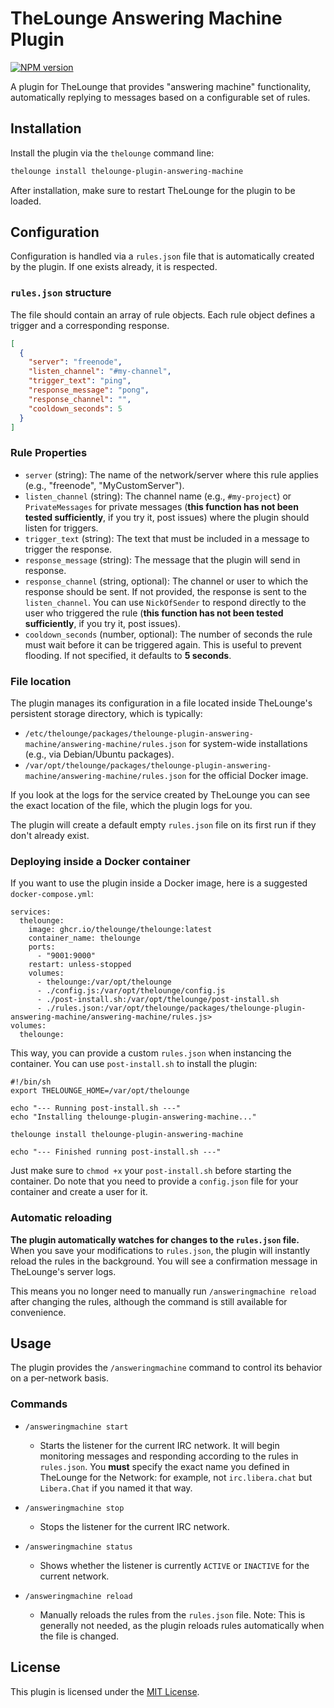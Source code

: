 # TheLounge Answering Machine Plugin

[![NPM version](https://img.shields.io/npm/v/thelounge-plugin-answering-machine.svg)](https://www.npmjs.com/package/thelounge-plugin-answering-machine)

A plugin for TheLounge that provides "answering machine" functionality, automatically replying to messages based on a configurable set of rules.

## Installation

Install the plugin via the `thelounge` command line:

```bash
thelounge install thelounge-plugin-answering-machine
```

After installation, make sure to restart TheLounge for the plugin to be loaded.

## Configuration

Configuration is handled via a `rules.json` file that is automatically created by the plugin. If one exists already, it is respected.

### `rules.json` structure

The file should contain an array of rule objects. Each rule object defines a trigger and a corresponding response.

```json
[
  {
    "server": "freenode",
    "listen_channel": "#my-channel",
    "trigger_text": "ping",
    "response_message": "pong",
    "response_channel": "",
    "cooldown_seconds": 5
  }
]
```

### Rule Properties

*   `server` (string): The name of the network/server where this rule applies (e.g., "freenode", "MyCustomServer").
*   `listen_channel` (string): The channel name (e.g., `#my-project`) or `PrivateMessages` for private messages (**this function has not been tested sufficiently**, if you try it, post issues) where the plugin should listen for triggers.
*   `trigger_text` (string): The text that must be included in a message to trigger the response.
*   `response_message` (string): The message that the plugin will send in response.
*   `response_channel` (string, optional): The channel or user to which the response should be sent. If not provided, the response is sent to the `listen_channel`. You can use `NickOfSender` to respond directly to the user who triggered the rule (**this function has not been tested sufficiently**, if you try it, post issues).
*   `cooldown_seconds` (number, optional): The number of seconds the rule must wait before it can be triggered again. This is useful to prevent flooding. If not specified, it defaults to **5 seconds**.

### File location

The plugin manages its configuration in a file located inside TheLounge's persistent storage directory, which is typically:

*   `/etc/thelounge/packages/thelounge-plugin-answering-machine/answering-machine/rules.json` for system-wide installations (e.g., via Debian/Ubuntu packages).
*   `/var/opt/thelounge/packages/thelounge-plugin-answering-machine/answering-machine/rules.json` for the official Docker image.

If you look at the logs for the service created by TheLounge you can see the exact location of the file, which the plugin logs for you.

The plugin will create a default empty `rules.json` file on its first run if they don't already exist.

### Deploying inside a Docker container
If you want to use the plugin inside a Docker image, here is a suggested `docker-compose.yml`: 
```
services:
  thelounge:
    image: ghcr.io/thelounge/thelounge:latest
    container_name: thelounge
    ports:
      - "9001:9000"
    restart: unless-stopped
    volumes:
      - thelounge:/var/opt/thelounge
      - ./config.js:/var/opt/thelounge/config.js
      - ./post-install.sh:/var/opt/thelounge/post-install.sh
      - ./rules.json:/var/opt/thelounge/packages/thelounge-plugin-answering-machine/answering-machine/rules.js>
volumes:
  thelounge:
```
This way, you can provide a custom `rules.json` when instancing the container. 
You can use `post-install.sh` to install the plugin:
```
#!/bin/sh
export THELOUNGE_HOME=/var/opt/thelounge

echo "--- Running post-install.sh ---"
echo "Installing thelounge-plugin-answering-machine..."

thelounge install thelounge-plugin-answering-machine

echo "--- Finished running post-install.sh ---"
```

Just make sure to `chmod +x` your `post-install.sh` before starting the container.
Do note that you need to provide a `config.json` file for your container and create a user for it.

### Automatic reloading

**The plugin automatically watches for changes to the `rules.json` file.** When you save your modifications to `rules.json`, the plugin will instantly reload the rules in the background. You will see a confirmation message in TheLounge's server logs.

This means you no longer need to manually run `/answeringmachine reload` after changing the rules, although the command is still available for convenience.

## Usage

The plugin provides the `/answeringmachine` command to control its behavior on a per-network basis.

### Commands

*   `/answeringmachine start`
    *   Starts the listener for the current IRC network. It will begin monitoring messages and responding according to the rules in `rules.json`. You **must** specify the exact name you defined in TheLounge for the Network: for example, not `irc.libera.chat` but `Libera.Chat` if you named it that way.

*   `/answeringmachine stop`
    *   Stops the listener for the current IRC network.

*   `/answeringmachine status`
    *   Shows whether the listener is currently `ACTIVE` or `INACTIVE` for the current network.

*   `/answeringmachine reload`
    *   Manually reloads the rules from the `rules.json` file. Note: This is generally not needed, as the plugin reloads rules automatically when the file is changed.


## License

This plugin is licensed under the [MIT License](LICENSE).
